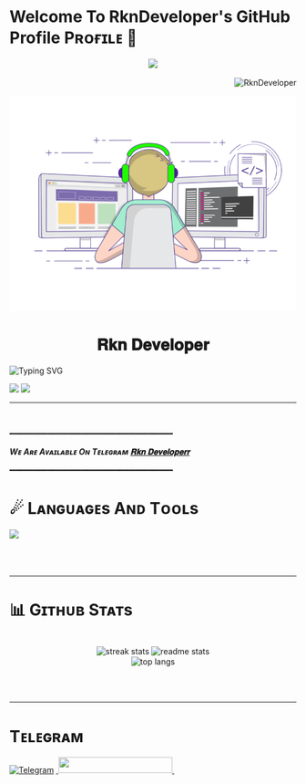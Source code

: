 # Welcome To RknDeveloper's GitHub Profile Pʀᴏғɪʟᴇ 👋
<p align="center">
  <a href="https://github.com/RknDeveloper/readme-typing-svg">
    <img src="https://readme-typing-svg.demolab.com/?lines=RknDeveloper&font=Fira%20SemiBold&center=true&width=480&height=45&color=fff68f&vCenter=true&pause=1000&size=40" />
    
</a>
</p>
<p align="Right"> <img src="https://komarev.com/ghpvc/?username=RknDeveloper&label=Profile%20views&color=0e75b6&style=flat" alt="RknDeveloper" /> </p>


<p align="center">
  <img  src="https://raw.githubusercontent.com/devSouvik/devSouvik/master/gif3.gif">
</p>
<h1 align="center">
          𝐑𝐤𝐧 𝐃𝐞𝐯𝐞𝐥𝐨𝐩𝐞𝐫

</h1>

![Typing SVG](https://readme-typing-svg.herokuapp.com/?lines=hello+my+name+is+rkn+developer;I+work+for+Telegram+automatomation;You+can+see+the+bots+made+by+me+by+going+to+Telegram)
</p>

<img src="https://user-images.githubusercontent.com/73097560/115834477-dbab4500-a447-11eb-908a-139a6edaec5c.gif">
<img src="https://user-images.githubusercontent.com/73097560/115834477-dbab4500-a447-11eb-908a-139a6edaec5c.gif">

<hr/>
<br>

━━━━━━━━━━━━━━━━━━━━━━━━━━━━━━━━━━

_**Wᴇ Aʀᴇ Aᴠᴀɪʟᴀʙʟᴇ Oɴ Tᴇʟᴇɢʀᴀᴍ [𝐑𝐤𝐧 𝐃𝐞𝐯𝐞𝐥𝐨𝐩𝐞𝐫𝐫](https://telegram.me/RknDeveloperr)**_

━━━━━━━━━━━━━━━━━━━━━━━━━━━━━━━━━━


# ☄ Lᴀɴɢᴜᴀɢᴇs Aɴᴅ Tᴏᴏʟs 
<img src="https://skillicons.dev/icons?i=html,css,github,java,nodejs,python,javascript,heroku, pyrogram, telethon, git,r" />
    
<br/><br/>
<hr/>

# 📊 Gɪᴛʜᴜʙ Sᴛᴀᴛs
<br>
<div align=center>
  <img width=390 src="https://github-readme-streak-stats.herokuapp.com?user=RknDeveloper&count_public=true&theme=react&border_radius=10" alt="streak stats"/>
  <img width=390 src="https://github-readme-stats.vercel.app/api?username=RknDeveloper&count_public=true&show_icons=true&theme=react&rank_icon=github&border_radius=10" alt="readme stats" />
  <br/>
  <img width=325 align="center" src="https://github-readme-stats.vercel.app/api/top-langs/?username=RknDeveloper&hide=HTML&langs_count=8&layout=compact&theme=react&border_radius=10&size_weight=0.5&count_weight=0.5&exclude_repo=github-readme-stats" alt="top langs" />
</div>

<br/><br/>

<hr/>

# Tᴇʟᴇɢʀᴀᴍ
<p align="left">
<a href="https://telegram.me/RknDeveloper"><img alt="Telegram" src="https://img.shields.io/badge/RknDeveloper-2CA5E0?style=for-the-badge&logo=telegram&logoColor=white"/></a>
<a href="https://telegram.me/Cg_Of_movies_Group">
    &nbsp;<img src="https://img.shields.io/badge/Free Movies-Group-blue?style=for-the-badge&logo=telegram" width="200" height="28">&nbsp;
  </a>
</p>

</div>
